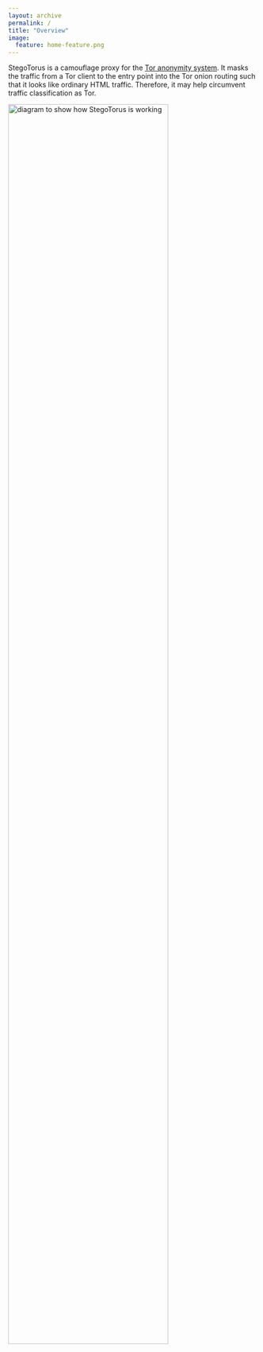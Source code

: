 ```yaml
---
layout: archive
permalink: /
title: "Overview"
image:
  feature: home-feature.png
---
```


StegoTorus is a camouflage proxy for the [Tor anonymity system](https://www.torproject.org/).  It masks the traffic from a Tor client to the entry point into the Tor onion routing such that it looks like ordinary HTML traffic. Therefore, it may help circumvent traffic classification as Tor.

<img src="{{ site.url }}/images/overview.png" alt="diagram to show how StegoTorus is working" width="80%" align="center">


